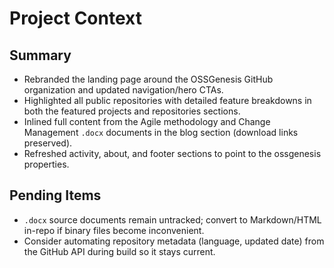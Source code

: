 # Project Context

## Summary
- Rebranded the landing page around the OSSGenesis GitHub organization and updated navigation/hero CTAs.
- Highlighted all public repositories with detailed feature breakdowns in both the featured projects and repositories sections.
- Inlined full content from the Agile methodology and Change Management `.docx` documents in the blog section (download links preserved).
- Refreshed activity, about, and footer sections to point to the ossgenesis properties.

## Pending Items
- `.docx` source documents remain untracked; convert to Markdown/HTML in-repo if binary files become inconvenient.
- Consider automating repository metadata (language, updated date) from the GitHub API during build so it stays current.
